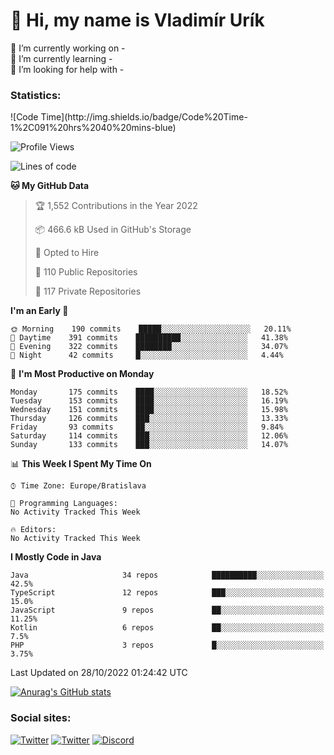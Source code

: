 <h1> 👋 Hi, my name is Vladimír Urík</h1>
<p>
 🔭 I’m currently working on -<br>
 🌱 I’m currently learning -<br>
 🤔 I’m looking for help with -<br>
</p>
<h3>Statistics:</h3>
<!--START_SECTION:waka-->
![Code Time](http://img.shields.io/badge/Code%20Time-1%2C091%20hrs%2040%20mins-blue)

![Profile Views](http://img.shields.io/badge/Profile%20Views-8-blue)

![Lines of code](https://img.shields.io/badge/From%20Hello%20World%20I%27ve%20Written-4%20Million%20lines%20of%20code-blue)

**🐱 My GitHub Data** 

> 🏆 1,552 Contributions in the Year 2022
 > 
> 📦 466.6 kB Used in GitHub's Storage 
 > 
> 💼 Opted to Hire
 > 
> 📜 110 Public Repositories 
 > 
> 🔑 117 Private Repositories  
 > 
**I'm an Early 🐤** 

```text
🌞 Morning    190 commits    █████░░░░░░░░░░░░░░░░░░░░   20.11% 
🌆 Daytime    391 commits    ██████████░░░░░░░░░░░░░░░   41.38% 
🌃 Evening    322 commits    ████████░░░░░░░░░░░░░░░░░   34.07% 
🌙 Night      42 commits     █░░░░░░░░░░░░░░░░░░░░░░░░   4.44%

```
📅 **I'm Most Productive on Monday** 

```text
Monday       175 commits    ████░░░░░░░░░░░░░░░░░░░░░   18.52% 
Tuesday      153 commits    ████░░░░░░░░░░░░░░░░░░░░░   16.19% 
Wednesday    151 commits    ████░░░░░░░░░░░░░░░░░░░░░   15.98% 
Thursday     126 commits    ███░░░░░░░░░░░░░░░░░░░░░░   13.33% 
Friday       93 commits     ██░░░░░░░░░░░░░░░░░░░░░░░   9.84% 
Saturday     114 commits    ███░░░░░░░░░░░░░░░░░░░░░░   12.06% 
Sunday       133 commits    ███░░░░░░░░░░░░░░░░░░░░░░   14.07%

```


📊 **This Week I Spent My Time On** 

```text
⌚︎ Time Zone: Europe/Bratislava

💬 Programming Languages: 
No Activity Tracked This Week

🔥 Editors: 
No Activity Tracked This Week

```

**I Mostly Code in Java** 

```text
Java                     34 repos            ██████████░░░░░░░░░░░░░░░   42.5% 
TypeScript               12 repos            ███░░░░░░░░░░░░░░░░░░░░░░   15.0% 
JavaScript               9 repos             ██░░░░░░░░░░░░░░░░░░░░░░░   11.25% 
Kotlin                   6 repos             ██░░░░░░░░░░░░░░░░░░░░░░░   7.5% 
PHP                      3 repos             █░░░░░░░░░░░░░░░░░░░░░░░░   3.75%

```



 Last Updated on 28/10/2022 01:24:42 UTC
<!--END_SECTION:waka-->

[![Anurag's GitHub stats](https://github-readme-stats.vercel.app/api?username=vladimir-urik)](https://github.com/anuraghazra/github-readme-stats)

<h3>Social sites:</h3>
<p><a href="https://twitter.com/GGGEDR" target="_blank"><img alt="Twitter" src="https://img.shields.io/badge/twitter-%231DA1F2.svg?&style=for-the-badge&logo=twitter&logoColor=white" /></a> <a href="https://www.reddit.com/user/GGGEDR" target="_blank"><img alt="Twitter" src="https://img.shields.io/badge/reddit-%23FE6262.svg?&style=for-the-badge&logo=reddit&logoColor=white" /></a> <a href="https://discord.com/users/535708984959827978" target="_blank"><img alt="Discord" src="https://img.shields.io/badge/discord-%235865f2.svg?&style=for-the-badge&logo=discord&logoColor=white" />
</p>
